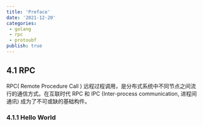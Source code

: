 ```yaml
---
title: 'Preface'
date: '2021-12-20'
categories:
 - golang
 - rpc
 - protoubf
publish: true
---
```


## 4.1 RPC

RPC( Remote Procedure Call ) 远程过程调用，是分布式系统中不同节点之间流行的通信方式。在互联时代 RPC 和 IPC (Inter-process communication, 进程间通讯) 成为了不可或缺的基础构件。

### 4.1.1 Hello World



